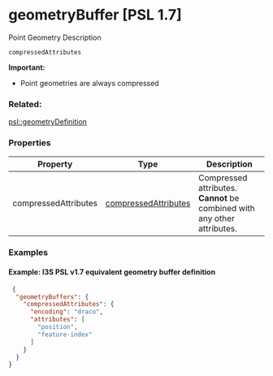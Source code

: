# geometryBuffer [PSL 1.7]



Point Geometry Description

```
compressedAttributes
```

 **Important:**
- Point geometries are always compressed


### Related:

[psl::geometryDefinition](geometryDefinition.psl.md)
### Properties

| Property | Type | Description |
| --- | --- | --- |
| compressedAttributes | [compressedAttributes](compressedAttributes.cmn.md) | Compressed attributes. **Cannot** be combined with any other attributes. |

### Examples 

#### Example: I3S PSL v1.7 equivalent geometry buffer definition 

```json
 {
  "geometryBuffers": {
    "compressedAttributes": {
      "encoding": "draco",
      "attributes": [
        "position",
        "feature-index"
      ]
    }
  }
} 
```

